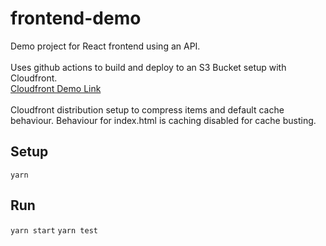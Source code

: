 # frontend-demo
Demo project for React frontend using an API. \
\
Uses github actions to build and deploy to an S3 Bucket setup with Cloudfront. \
[Cloudfront Demo Link](https://d29y7ql4mosvoq.cloudfront.net/index.html) \
\
Cloudfront distribution setup to compress items and default cache behaviour. Behaviour for index.html is caching disabled for cache busting.

## Setup
`yarn`

## Run
`yarn start`
`yarn test`
